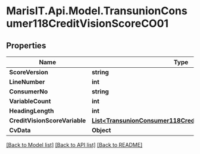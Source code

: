 
# MarisIT.Api.Model.TransunionConsumer118CreditVisionScoreCO01

## Properties

Name | Type | Description | Notes
------------ | ------------- | ------------- | -------------
**ScoreVersion** | **string** |  | [optional] 
**LineNumber** | **int** |  | [optional] 
**ConsumerNo** | **string** |  | [optional] 
**VariableCount** | **int** |  | [optional] 
**HeadingLength** | **int** |  | [optional] 
**CreditVisionScoreVariable** | [**List&lt;TransunionConsumer118CreditVisionScoreVariableCO&gt;**](TransunionConsumer118CreditVisionScoreVariableCO.md) |  | [optional] 
**CvData** | **Object** |  | [optional] 

[[Back to Model list]](../README.md#documentation-for-models)
[[Back to API list]](../README.md#documentation-for-api-endpoints)
[[Back to README]](../README.md)

